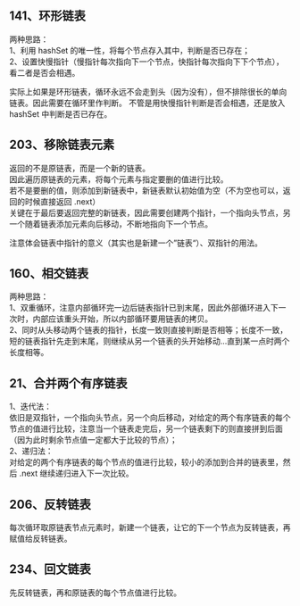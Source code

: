 ## 141、环形链表

两种思路：  
1、利用 hashSet 的唯一性，将每个节点存入其中，判断是否已存在；  
2、设置快慢指针（慢指针每次指向下一个节点，快指针每次指向下下个节点），
看二者是否会相遇。

实际上如果是环形链表，循环永远不会走到头（因为没有），但不排除很长的单向链表。因此需要在循环里作判断。
不管是用快慢指针判断是否会相遇，还是放入 hashSet 中判断是否已存在。

## 203、移除链表元素

返回的不是原链表，而是一个新的链表。   
因此遍历原链表的元素，将每个元素与指定要删的值进行比较。   
若不是要删的值，则添加到新链表中，新链表默认初始值为空（不为空也可以，返回的时候直接返回 .next）   
关键在于最后要返回完整的新链表，因此需要创建两个指针，一个指向头节点，另一个随着链表添加元素向后移动，不断地指向下一个节点。

注意体会链表中指针的意义（其实也是新建一个”链表“）、双指针的用法。

## 160、相交链表

两种思路：   
1、双重循环，注意内部循环完一边后链表指针已到末尾，因此外部循环进入下一次时，内部应该重头开始，所以内部循环要用链表的拷贝。    
2、同时从头移动两个链表的指针，长度一致则直接判断是否相等；长度不一致，短的链表指针先走到末尾，则继续从另一个链表的头开始移动...直到某一点时两个长度相等。

## 21、合并两个有序链表

1、迭代法：  
依旧是双指针，一个指向头节点，另一个向后移动，对给定的两个有序链表的每个节点的值进行比较，注意当一个链表走完后，另一个链表剩下的则直接拼到后面（因为此时剩余节点值一定都大于比较的节点）；   
2、递归法：   
对给定的两个有序链表的每个节点的值进行比较，较小的添加到合并的链表里，然后 .next 继续递归进入下一次比较。

## 206、反转链表

每次循环取原链表节点元素时，新建一个链表，让它的下一个节点为反转链表，再赋值给反转链表。

## 234、回文链表

先反转链表，再和原链表的每个节点值进行比较。